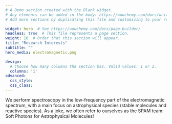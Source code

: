 ```yaml
---
# A Demo section created with the Blank widget.
# Any elements can be added in the body: https://wowchemy.com/docs/writing-markdown-latex/
# Add more sections by duplicating this file and customizing to your requirements.

widget: hero  # See https://wowchemy.com/docs/page-builder/
headless: true  # This file represents a page section.
weight: 10  # Order that this section will appear.
title: "Research Interests"
subtitle: ""
hero_media: electromagnetic.png

design:
  # Choose how many columns the section has. Valid values: 1 or 2.
  columns: '1'
advanced:
  css_style:
  css_class:
---
```


We perform spectroscopy in the low-frequency part of the electromagnetic spectrum, with a main focus on astrophysical species (stable molecules and reactive species). As a joke, we often refer to ourselves as the SPAM team: Soft Photons for Astrophysical Molecules!
